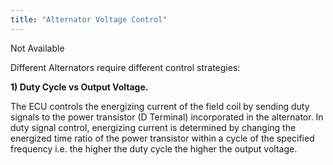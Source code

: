 ```yaml
---
title: "Alternator Voltage Control"
---
```


Not Available


Different Alternators require different control strategies:


**&#49;) Duty Cycle vs Output Voltage.**


The ECU controls the energizing current of the field coil by sending duty signals to the power transistor (D Terminal) incorporated in the alternator. In duty signal control, energizing current is determined by changing the energized time ratio of the power transistor within a cycle of the specified frequency i.e. the higher the duty cycle the higher the output voltage.

